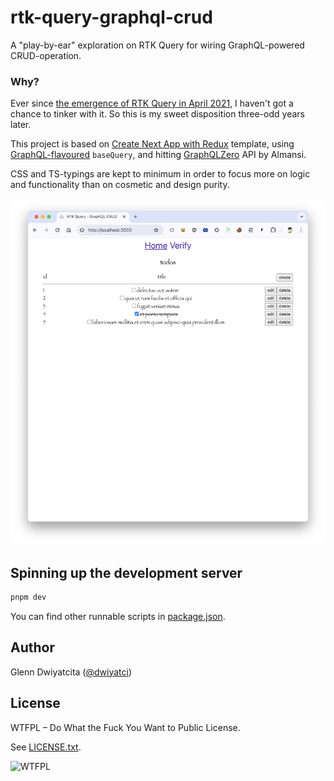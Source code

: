 # rtk-query-graphql-crud

A "play-by-ear" exploration on RTK Query for wiring GraphQL-powered CRUD-operation.

### Why?

Ever since [the emergence of RTK Query in April 2021](https://github.com/reduxjs/redux-toolkit/releases/tag/v1.6.0-alpha.1), I haven't got a chance to tinker with it. So this is my sweet disposition three-odd years later.

This project is based on [Create Next App with Redux](https://github.com/vercel/next.js/tree/canary/examples/with-redux) template, using [GraphQL-flavoured](https://redux-toolkit.js.org/rtk-query/usage/customizing-queries#graphql-basequery) `baseQuery`, and hitting [GraphQLZero](https://graphqlzero.almansi.me/) API by Almansi.

CSS and TS-typings are kept to minimum in order to focus more on logic and functionality than on cosmetic and design purity.

![Screenshot of the app](screenshot.png)

## Spinning up the development server

```bash
pnpm dev
```

You can find other runnable scripts in [package.json](package.json).

## Author

Glenn Dwiyatcita ([@dwiyatci](https://tiny.cc/dwiyatci))

## License

WTFPL – Do What the Fuck You Want to Public License.

See [LICENSE.txt](LICENSE.txt).

![WTFPL](http://www.wtfpl.net/wp-content/uploads/2012/12/wtfpl-badge-1.png)
